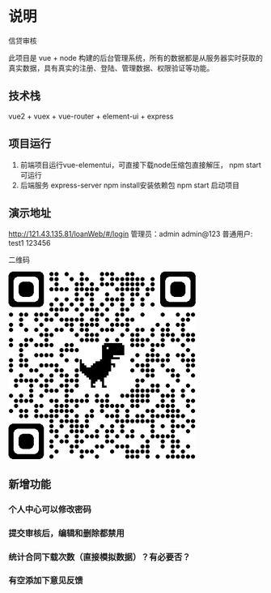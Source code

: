 # 说明
信贷审核

此项目是 vue + node 构建的后台管理系统，所有的数据都是从服务器实时获取的真实数据，具有真实的注册、登陆、管理数据、权限验证等功能。

## 技术栈
vue2 + vuex + vue-router + element-ui + express

## 项目运行
1. 前端项目运行vue-elementui，可直接下载node压缩包直接解压，
npm start可运行
2. 后端服务 express-server
npm install安装依赖包
npm start 启动项目

## 演示地址 
http://121.43.135.81/loanWeb/#/login
管理员：admin  admin@123
普通用户: test1 123456

二维码

![show](./show.png)



## 新增功能
### 个人中心可以修改密码
### 提交审核后，编辑和删除都禁用
### 统计合同下载次数（直接模拟数据）？有必要否？
### 有空添加下意见反馈